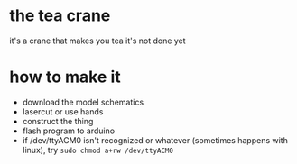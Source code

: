 # the tea crane
it's a crane that makes you tea
it's not done yet

# how to make it
* download the model schematics
* lasercut or use hands
* construct the thing
* flash program to arduino
* if /dev/ttyACM0 isn't recognized or whatever (sometimes happens with linux), try
``
sudo chmod a+rw /dev/ttyACM0
``

